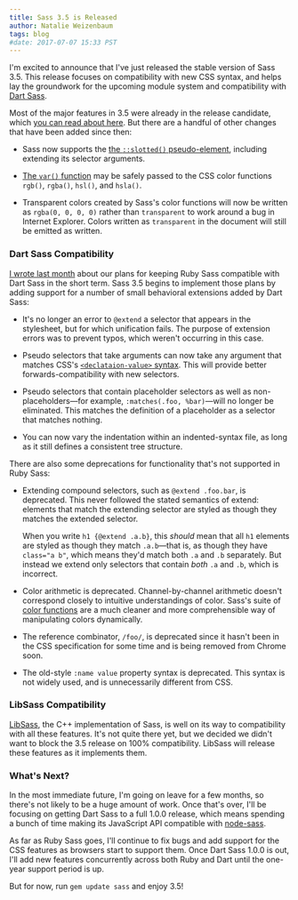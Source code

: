 ```yaml
---
title: Sass 3.5 is Released
author: Natalie Weizenbaum
tags: blog
#date: 2017-07-07 15:33 PST
---
```


I'm excited to announce that I've just released the stable version of Sass 3.5.
This release focuses on compatibility with new CSS syntax, and helps lay the
groundwork for the upcoming module system and compatibility with [Dart
Sass](/blog/announcing-dart-sass).

Most of the major features in 3.5 were already in the release candidate, which
[you can read about here](/blog/sass-35-release-candidate). But there are a
handful of other changes that have been added since then:

- Sass now supports the [the `::slotted()`
  pseudo-element](https://drafts.csswg.org/css-scoping-1/#slotted-pseudo),
  including extending its selector arguments.

- [The `var()` function](https://www.w3.org/TR/css-variables-1/#using-variables)
  may be safely passed to the CSS color functions `rgb()`, `rgba()`, `hsl()`,
  and `hsla()`.

- Transparent colors created by Sass's color functions will now be written as
  `rgba(0, 0, 0, 0)` rather than `transparent` to work around a bug in Internet
  Explorer. Colors written as `transparent` in the document will still be
  emitted as written.

### Dart Sass Compatibility

[I wrote last month](http://sass.logdown.com/posts/1909151) about our plans for
keeping Ruby Sass compatible with Dart Sass in the short term. Sass 3.5 begins
to implement those plans by adding support for a number of small behavioral
extensions added by Dart Sass:

- It's no longer an error to `@extend` a selector that appears in the
  stylesheet, but for which unification fails. The purpose of extension errors
  was to prevent typos, which weren't occurring in this case.

- Pseudo selectors that take arguments can now take any argument that matches
  CSS's [`<declataion-value>`
  syntax](https://drafts.csswg.org/css-syntax-3/#typedef-declaration-value).
  This will provide better forwards-compatibility with new selectors.

- Pseudo selectors that contain placeholder selectors as well as
  non-placeholders—for example, `:matches(.foo, %bar)`—will no longer be
  eliminated. This matches the definition of a placeholder as a selector that
  matches nothing.

- You can now vary the indentation within an indented-syntax file, as long as it
  still defines a consistent tree structure.

There are also some deprecations for functionality that's not supported in Ruby
Sass:

- Extending compound selectors, such as `@extend .foo.bar`, is deprecated. This
  never followed the stated semantics of extend: elements that match the
  extending selector are styled as though they matches the extended selector.

  When you write `h1 {@extend .a.b}`, this _should_ mean that all `h1` elements
  are styled as though they match `.a.b`—that is, as though they have `class="a
b"`, which means they'd match both `.a` and `.b` separately. But instead we
  extend only selectors that contain _both_ `.a` and `.b`, which is incorrect.

- Color arithmetic is deprecated. Channel-by-channel arithmetic doesn't
  correspond closely to intuitive understandings of color. Sass's suite of
  [color
  functions](/documentation/Sass/Script/Functions.html#other_color_functions)
  are a much cleaner and more comprehensible way of manipulating colors
  dynamically.

- The reference combinator, `/foo/`, is deprecated since it hasn't been in the
  CSS specification for some time and is being removed from Chrome soon.

- The old-style `:name value` property syntax is deprecated. This syntax is not
  widely used, and is unnecessarily different from CSS.

### LibSass Compatibility

[LibSass](/libsass), the C++ implementation of Sass, is well on its way to
compatibility with all these features. It's not quite there yet, but we decided
we didn't want to block the 3.5 release on 100% compatibility. LibSass will
release these features as it implements them.

### What's Next?

In the most immediate future, I'm going on leave for a few months, so there's
not likely to be a huge amount of work. Once that's over, I'll be focusing on
getting Dart Sass to a full 1.0.0 release, which means spending a bunch of time
making its JavaScript API compatible with
[node-sass](http://npmjs.com/package/node-sass).

As far as Ruby Sass goes, I'll continue to fix bugs and add support for the CSS
features as browsers start to support them. Once Dart Sass 1.0.0 is out, I'll
add new features concurrently across both Ruby and Dart until the one-year
support period is up.

But for now, run `gem update sass` and enjoy 3.5!
